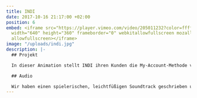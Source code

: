 ```yaml
---
title: INDI
date: 2017-10-16 21:17:00 +02:00
position: 6
embed: <iframe src="https://player.vimeo.com/video/205011232?color=ffffff&title=0&byline=0&portrait=0"
  width="640" height="360" frameborder="0" webkitallowfullscreen mozallowfullscreen
  allowfullscreen></iframe>
image: "/uploads/indi.jpg"
description: |-
  ## Projekt

  In dieser Animation stellt INDI ihren Kunden die My-Account-Methode vor.

  ## Audio

  Wir haben einen spielerischen, leichtfüßigen Soundtrack geschrieben und wählten eine junge, freundliche Stimme, um die tatsächliche Nutzerfreundlichkeit dieses Service noch zu unterstreichen.
---
```


